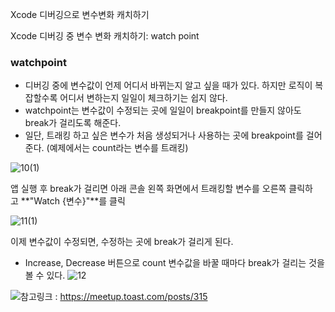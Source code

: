 Xcode 디버깅으로 변수변화 캐치하기

Xcode 디버깅 중 변수 변화 캐치하기: watch point

### watchpoint

- 디버깅 중에 변수값이 언제 어디서 바뀌는지 알고 싶을 때가 있다. 하지만 로직이 복잡할수록 어디서 변하는지 일일이 체크하기는 쉽지 않다.
- watchpoint는 변수값이 수정되는 곳에 일일이 breakpoint를 만들지 않아도 break가 걸리도록 해준다.
- 일단, 트래킹 하고 싶은 변수가 처음 생성되거나 사용하는 곳에 breakpoint를 걸어준다. (예제에서는 count라는 변수를 트래킹)

![10(1)](https://user-images.githubusercontent.com/76529148/197956797-c951f262-584d-41c3-accc-927d21014105.png)

앱 실행 후 break가 걸리면 아래 콘솔 왼쪽 화면에서 트래킹할 변수를 오른쪽 클릭하고 **"Watch {변수}"**를 클릭

![11(1)](https://user-images.githubusercontent.com/76529148/197956859-cdbd2135-db48-4c40-bf24-c9dc636c15f1.png)

이제 변수값이 수정되면, 수정하는 곳에 break가 걸리게 된다.

- Increase, Decrease 버튼으로 count 변수값을 바꿀 때마다 break가 걸리는 것을 볼 수 있다.
  ![12](https://user-images.githubusercontent.com/76529148/197956874-6d031e0f-8229-4ff1-add6-767309a87d5b.gif)

![참고링크](https://meetup.toast.com/posts/315) : https://meetup.toast.com/posts/315
